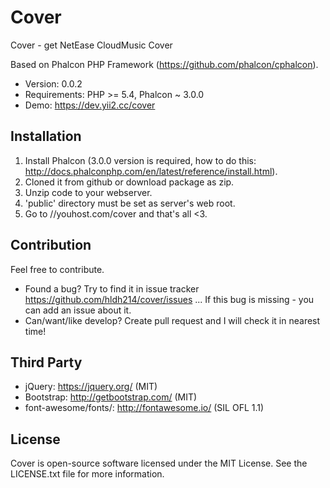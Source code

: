 Cover
=====================

Cover - get NetEase CloudMusic Cover

Based on Phalcon PHP Framework (https://github.com/phalcon/cphalcon).

* Version: 0.0.2
* Requirements: PHP >= 5.4, Phalcon ~ 3.0.0
* Demo: https://dev.yii2.cc/cover

Installation
------------
1. Install Phalcon (3.0.0 version is required, how to do this: http://docs.phalconphp.com/en/latest/reference/install.html).
2. Cloned it from github or download package as zip.
3. Unzip code to your webserver.
4. 'public' directory must be set as server's web root.
5. Go to //youhost.com/cover and that's all <3.


Contribution
------------
Feel free to contribute.

* Found a bug? Try to find it in issue tracker https://github.com/hldh214/cover/issues ... If this bug is missing - you can add an issue about it.
* Can/want/like develop? Create pull request and I will check it in nearest time! 


Third Party
-----------
* jQuery: https://jquery.org/ (MIT)
* Bootstrap: http://getbootstrap.com/ (MIT)
* font-awesome/fonts/: http://fontawesome.io/ (SIL OFL 1.1)


License
-------
Cover is open-source software licensed under the MIT License. See the LICENSE.txt file for more information.
